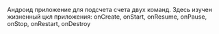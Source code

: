Андроид приложение для подсчета счета двух команд. Здесь изучен жизненный цкл приложения: onCreate, onStart, onResume, onPause, onStop, onRestart, onDestroy
